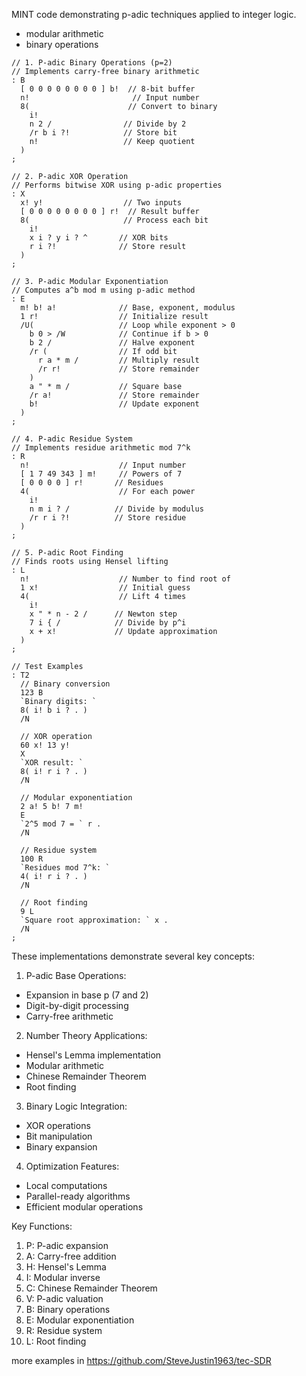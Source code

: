 MINT code demonstrating p-adic techniques applied to integer logic. 
- modular arithmetic 
- binary operations

```
// 1. P-adic Binary Operations (p=2)
// Implements carry-free binary arithmetic
: B
  [ 0 0 0 0 0 0 0 0 ] b!  // 8-bit buffer
  n!                       // Input number
  8(                      // Convert to binary
    i!
    n 2 /                // Divide by 2
    /r b i ?!            // Store bit
    n!                   // Keep quotient
  )
;

// 2. P-adic XOR Operation
// Performs bitwise XOR using p-adic properties
: X
  x! y!                  // Two inputs
  [ 0 0 0 0 0 0 0 0 ] r!  // Result buffer
  8(                     // Process each bit
    i!
    x i ? y i ? ^       // XOR bits
    r i ?!              // Store result
  )
;

// 3. P-adic Modular Exponentiation
// Computes a^b mod m using p-adic method
: E
  m! b! a!              // Base, exponent, modulus
  1 r!                  // Initialize result
  /U(                   // Loop while exponent > 0
    b 0 > /W            // Continue if b > 0
    b 2 /               // Halve exponent
    /r (                // If odd bit
      r a * m /         // Multiply result
      /r r!             // Store remainder
    )
    a " * m /           // Square base
    /r a!               // Store remainder
    b!                  // Update exponent
  )
;

// 4. P-adic Residue System
// Implements residue arithmetic mod 7^k
: R
  n!                    // Input number
  [ 1 7 49 343 ] m!     // Powers of 7
  [ 0 0 0 0 ] r!       // Residues
  4(                    // For each power
    i!
    n m i ? /          // Divide by modulus
    /r r i ?!          // Store residue
  )
;

// 5. P-adic Root Finding
// Finds roots using Hensel lifting
: L
  n!                    // Number to find root of
  1 x!                  // Initial guess
  4(                    // Lift 4 times
    i!
    x " * n - 2 /      // Newton step
    7 i { /            // Divide by p^i
    x + x!             // Update approximation
  )
;

// Test Examples
: T2
  // Binary conversion
  123 B
  `Binary digits: `
  8( i! b i ? . )
  /N
  
  // XOR operation
  60 x! 13 y!
  X
  `XOR result: `
  8( i! r i ? . )
  /N
  
  // Modular exponentiation
  2 a! 5 b! 7 m!
  E
  `2^5 mod 7 = ` r .
  /N
  
  // Residue system
  100 R
  `Residues mod 7^k: `
  4( i! r i ? . )
  /N
  
  // Root finding
  9 L
  `Square root approximation: ` x .
  /N
;
```


These implementations demonstrate several key concepts:

1. P-adic Base Operations:
- Expansion in base p (7 and 2)
- Digit-by-digit processing
- Carry-free arithmetic

2. Number Theory Applications:
- Hensel's Lemma implementation
- Modular arithmetic
- Chinese Remainder Theorem
- Root finding

3. Binary Logic Integration:
- XOR operations
- Bit manipulation
- Binary expansion

4. Optimization Features:
- Local computations
- Parallel-ready algorithms
- Efficient modular operations

Key Functions:
1. P: P-adic expansion
2. A: Carry-free addition
3. H: Hensel's Lemma
4. I: Modular inverse
5. C: Chinese Remainder Theorem
6. V: P-adic valuation
7. B: Binary operations
8. E: Modular exponentiation
9. R: Residue system
10. L: Root finding


more examples in https://github.com/SteveJustin1963/tec-SDR

